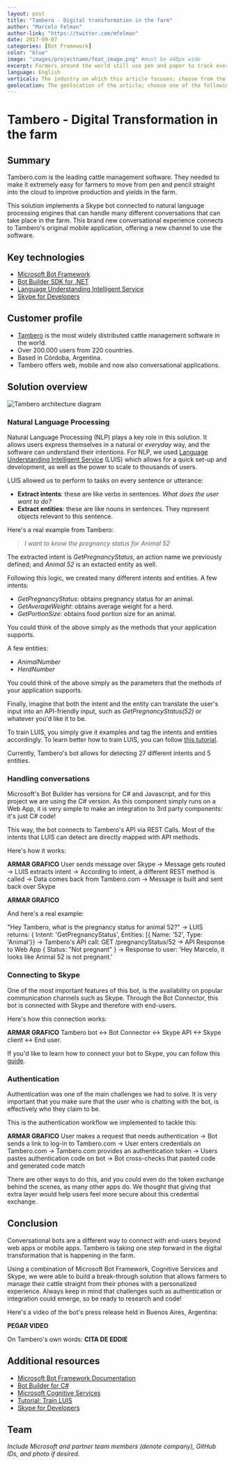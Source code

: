```yaml
---
layout: post
title: "Tambero - Digital transformation in the farm"
author: "Marcelo Felman"
author-link: "https://twitter.com/mfelman"
date: 2017-09-07
categories: [Bot Framework]
color: "blue"
image: "images/projectname/feat_image.png" #must be 440px wide
excerpt: Farmers around the world still use pen and paper to track everything in the farms. Learn how Tambero.com uses Microsoft Bot Framework, Cognitive Services and Skype to build a bot that guides farmers into an improved performance of up to 30%!
language: English
verticals: The industry on which this article focuses; choose from the following: ["Agriculture, Forestry & Fishing"]
geolocation: The geolocation of the article; choose one of the following: [South America]
---
```

# Tambero - Digital Transformation in the farm #

## Summary ##

Tambero.com is the leading cattle management software. They needed to make it extremely easy for farmers to move from pen and pencil straight into the cloud to improve production and yields in the farm.

This solution implements a Skype bot connected to natural language processing engines that can handle many different conversations that can take place in the farm. This brand new conversational experience connects to Tambero's original mobile application, offering a new channel to use the software.

## Key technologies ##

- [Microsoft Bot Framework](https://dev.botframework.com)
- [Bot Builder SDK for .NET](https://docs.microsoft.com/en-us/bot-framework/dotnet/bot-builder-dotnet-overview)
- [Language Understanding Intelligent Service](https://www.luis.ai)
- [Skype for Developers](https://dev.skype.com/bots)

## Customer profile ##

- [Tambero](https://www.tambero.com) is the most widely distributed cattle management software in the world.
- Over 200.000 users from 220 countries.
- Based in Córdoba, Argentina.
- Tambero offers web, mobile and now also conversational applications.

## Solution overview ##

![Tambero architecture diagram](https://github.com/marcelofelman/case-studies/blob/master/images/1-tambero-architecture.PNG?raw=true)

### Natural Language Processing ###

Natural Language Processing (NLP) plays a key role in this solution. It allows users express themselves in a natural or *everyday* way, and the software can understand their intentions. For NLP, we used [Language Understanding Intelligent Service](https://www.luis.ai) (LUIS) which allows for a quick set-up and development, as well as the power to scale to thousands of users.

LUIS allowed us to perform to tasks on every sentence or utterance:

- **Extract intents**: these are like verbs in sentences. *What does the user want to do?*
- **Extract entities**: these are like nouns in sentences. They represent objects relevant to this sentence.

Here's a real example from Tambero:

> *I want to know the pregnancy status for Animal 52*

The extracted intent is *GetPregnancyStatus*, an action name we previously defined; and *Animal 52* is an extacted entity as well.

Following this logic, we created many different intents and entities. A few intents:

- *GetPregnancyStatus*: obtains pregnancy status for an animal.
- *GetAverageWeight*: obtains average weight for a herd.
- *GetPortionSize*: obtains food portion size for an animal.

You could think of the above simply as the methods that your application supports.

A few entities:

- *AnimalNumber*
- *HerdNumber*

You could think of the above simply as the parameters that the methods of your application supports.

Finally, imagine that both the intent and the entity can translate the user's input into an API-friendly input, such as *GetPregnancyStatus(52)* or whatever you'd like it to be.

To train LUIS, you simply give it examples and tag the intents and entities accordingly. To learn better how to train LUIS, you can follow [this tutorial](https://docs.microsoft.com/en-us/azure/cognitive-services/LUIS/add-intents).

Currently, Tambero's bot allows for detecting 27 different intents and 5 entities.

### Handling conversations ###

Microsoft's Bot Builder has versions for C# and Javascript, and for this project we are using the C# version. As this component simply runs on a Web App, it is very simple to make an integration to 3rd party components: it's just C# code!

This way, the bot connects to Tambero's API via REST Calls. Most of the intents that LUIS can detect are directly mapped with API methods.

Here's how it works:

**ARMAR GRAFICO**
User sends message over Skype -> Message gets routed -> LUIS extracts intent -> According to intent, a different REST method is called -> Data comes back from Tambero.com -> Message is built and sent back over Skype

**ARMAR GRAFICO**

And here's a real example:

"Hey Tambero, what is the pregnancy status for animal 52?" -> LUIS returns: { Intent: 'GetPregnancyStatus', Entities: [{ Name: '52', Type: 'Animal'}} -> Tambero's API call: GET /pregnancyStatus/52 -> API Response to Web App { Status: "Not pregnant" } -> Response to user: 'Hey Marcelo, it looks like Animal 52 is not pregnant.'

### Connecting to Skype ###

One of the most important features of this bot, is the availability on popular communication channels such as Skype. Through the Bot Connector, this bot is connected with Skype and therefore with end-users.

Here's how this connection works:

**ARMAR GRAFICO**
Tambero bot <-> Bot Connector <-> Skype API <-> Skype client <-> End user.

If you'd like to learn how to connect your bot to Skype, you can follow this [guide](https://dev.skype.com/bots).

### Authentication ###

Authentication was one of the main challenges we had to solve. It is very important that you make sure that the user who is chatting with the bot, is effectively who they claim to be.

This is the authentication workflow we implemented to tackle this:

**ARMAR GRAFICO**
User makes a request that needs authentication -> Bot sends a link to log-in to Tambero.com -> User enters credentials on Tambero.com -> Tambero.com provides an authentication token -> Users pastes authentication code on bot -> Bot cross-checks that pasted code and generated code match

There are other ways to do this, and you could even do the token exchange behind the scenes, as many other apps do. We thought that giving that extra layer would help users feel more secure about this credential exchange.

## Conclusion ##

Conversational bots are a different way to connect with end-users beyond web apps or mobile apps. Tambero is taking one step forward in the digital transformation that is happening in the farm.

Using a combination of Microsoft Bot Framework, Cognitive Services and Skype, we were able to build a break-through solution that allows farmers to manage their cattle straight from their phones with a personalized experience. Always keep in mind that challenges such as authentication or integration could emerge, so be ready to research and code!

Here's a video of the bot's press release held in Buenos Aires, Argentina:

**PEGAR VIDEO**

On Tambero's own words:
**CITA DE EDDIE**

## Additional resources ##

- [Microsoft Bot Framework Documentation](https://dev.botframework.com)
- [Bot Builder for C#](https://github.com/Microsoft/BotBuilder/tree/master/CSharp)
- [Microsoft Cognitive Services](https://azure.microsoft.com/en-us/services/cognitive-services/)
- [Tutorial: Train LUIS](https://docs.microsoft.com/en-us/azure/cognitive-services/LUIS/add-intents)
- [Skype for Developers](https://dev.skype.com/bots)

## Team ##

*Include Microsoft and partner team members (denote company), GitHub IDs, and photo if desired.*